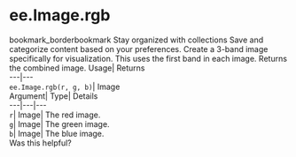  
#  ee.Image.rgb 
bookmark_borderbookmark Stay organized with collections  Save and categorize content based on your preferences.
Create a 3-band image specifically for visualization. This uses the first band in each image. 
Returns the combined image.
Usage| Returns  
---|---  
`ee.Image.rgb(r, g, b)`| Image  
Argument| Type| Details  
---|---|---  
`r`| Image| The red image.  
`g`| Image| The green image.  
`b`| Image| The blue image.  
Was this helpful?
